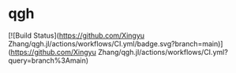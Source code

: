 # qgh

[![Build Status](https://github.com/Xingyu Zhang/qgh.jl/actions/workflows/CI.yml/badge.svg?branch=main)](https://github.com/Xingyu Zhang/qgh.jl/actions/workflows/CI.yml?query=branch%3Amain)
